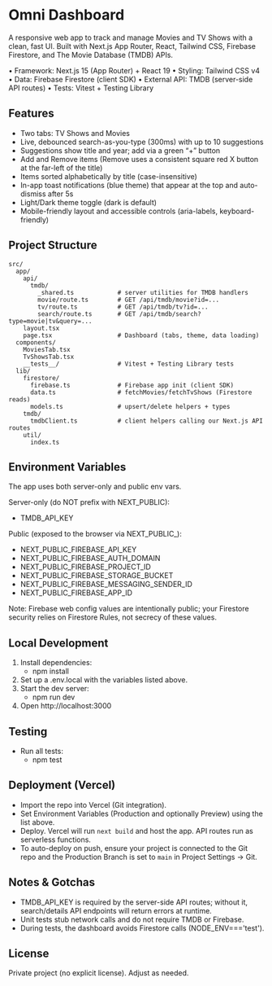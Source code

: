 # Omni Dashboard

A responsive web app to track and manage Movies and TV Shows with a clean, fast UI. Built with Next.js App Router, React, Tailwind CSS, Firebase Firestore, and The Movie Database (TMDB) APIs.

• Framework: Next.js 15 (App Router) + React 19
• Styling: Tailwind CSS v4
• Data: Firebase Firestore (client SDK)
• External API: TMDB (server-side API routes)
• Tests: Vitest + Testing Library

## Features
- Two tabs: TV Shows and Movies
- Live, debounced search-as-you-type (300ms) with up to 10 suggestions
- Suggestions show title and year; add via a green “+” button
- Add and Remove items (Remove uses a consistent square red X button at the far-left of the title)
- Items sorted alphabetically by title (case-insensitive)
- In-app toast notifications (blue theme) that appear at the top and auto-dismiss after 5s
- Light/Dark theme toggle (dark is default)
- Mobile-friendly layout and accessible controls (aria-labels, keyboard-friendly)

## Project Structure
```
src/
  app/
    api/
      tmdb/
        _shared.ts            # server utilities for TMDB handlers
        movie/route.ts        # GET /api/tmdb/movie?id=...
        tv/route.ts           # GET /api/tmdb/tv?id=...
        search/route.ts       # GET /api/tmdb/search?type=movie|tv&query=...
    layout.tsx
    page.tsx                  # Dashboard (tabs, theme, data loading)
  components/
    MoviesTab.tsx
    TvShowsTab.tsx
    __tests__/                # Vitest + Testing Library tests
  lib/
    firestore/
      firebase.ts             # Firebase app init (client SDK)
      data.ts                 # fetchMovies/fetchTvShows (Firestore reads)
      models.ts               # upsert/delete helpers + types
    tmdb/
      tmdbClient.ts           # client helpers calling our Next.js API routes
    util/
      index.ts
```

## Environment Variables
The app uses both server-only and public env vars.

Server-only (do NOT prefix with NEXT_PUBLIC):
- TMDB_API_KEY

Public (exposed to the browser via NEXT_PUBLIC_):
- NEXT_PUBLIC_FIREBASE_API_KEY
- NEXT_PUBLIC_FIREBASE_AUTH_DOMAIN
- NEXT_PUBLIC_FIREBASE_PROJECT_ID
- NEXT_PUBLIC_FIREBASE_STORAGE_BUCKET
- NEXT_PUBLIC_FIREBASE_MESSAGING_SENDER_ID
- NEXT_PUBLIC_FIREBASE_APP_ID

Note: Firebase web config values are intentionally public; your Firestore security relies on Firestore Rules, not secrecy of these values.

## Local Development
1. Install dependencies:
   - npm install
2. Set up a .env.local with the variables listed above.
3. Start the dev server:
   - npm run dev
4. Open http://localhost:3000

## Testing
- Run all tests:
  - npm test

## Deployment (Vercel)
- Import the repo into Vercel (Git integration).
- Set Environment Variables (Production and optionally Preview) using the list above.
- Deploy. Vercel will run `next build` and host the app. API routes run as serverless functions.
- To auto-deploy on push, ensure your project is connected to the Git repo and the Production Branch is set to `main` in Project Settings → Git.

## Notes & Gotchas
- TMDB_API_KEY is required by the server-side API routes; without it, search/details API endpoints will return errors at runtime.
- Unit tests stub network calls and do not require TMDB or Firebase.
- During tests, the dashboard avoids Firestore calls (NODE_ENV==='test').

## License
Private project (no explicit license). Adjust as needed.
